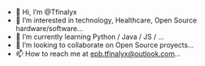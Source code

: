 - 👋 Hi, I’m @Tfinalyx
- 👀 I’m interested in technology, Healthcare, Open Source hardware/software...
- 🌱 I’m currently learning Python / Java / JS / ...
- 💞️ I’m looking to collaborate on  Open Source proyects...
- 📫 How to reach me at epb.tfinalyx@outlook.com...

<!---
Tfinalyx/Tfinalyx is a ✨ special ✨ repository because its `README.md` (this file) appears on your GitHub profile.
You can click the Preview link to take a look at your changes.
--->
